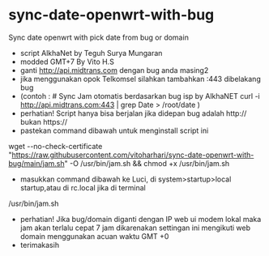 # sync-date-openwrt-with-bug
Sync date openwrt with pick date from bug or domain

- script AlkhaNet by Teguh Surya Mungaran
- modded GMT+7 By Vito H.S
- ganti http://api.midtrans.com dengan bug anda masing2
- jika menggunakan opok Telkomsel silahkan tambahkan :443 dibelakang bug
- (contoh :     # Sync Jam otomatis berdasarkan bug isp by AlkhaNET
    curl -i http://api.midtrans.com:443 | grep Date > /root/date )
- perhatian! Script hanya bisa berjalan jika didepan bug adalah http:// bukan https://
- pastekan command dibawah untuk menginstall script ini

wget --no-check-certificate "https://raw.githubusercontent.com/vitoharhari/sync-date-openwrt-with-bug/main/jam.sh" -O /usr/bin/jam.sh && chmod +x /usr/bin/jam.sh

- masukkan command dibawah ke Luci, di system>startup>local startup,atau di rc.local jika di terminal

/usr/bin/jam.sh

- perhatian! Jika bug/domain diganti dengan IP web ui modem lokal maka jam akan terlalu cepat 7 jam dikarenakan settingan ini mengikuti web domain menggunakan acuan waktu GMT +0
- terimakasih 
